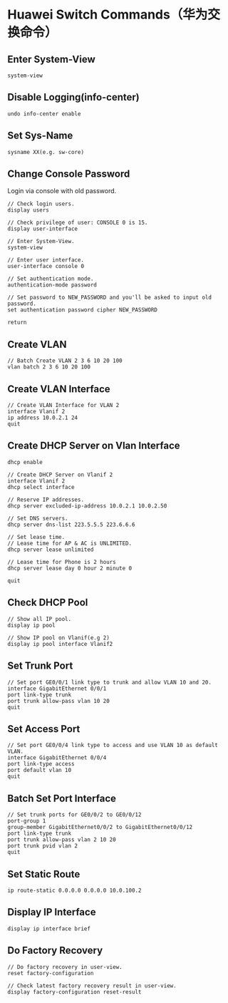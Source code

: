 # Huawei Switch Commands（华为交换命令）

## Enter System-View
```
system-view
```

## Disable Logging(info-center)
```
undo info-center enable
```

## Set Sys-Name
```
sysname XX(e.g. sw-core)
```

## Change Console Password
Login via console with old password.
```
// Check login users.
display users

// Check privilege of user: CONSOLE 0 is 15.
display user-interface

// Enter System-View.
system-view

// Enter user interface.
user-interface console 0

// Set authentication mode.
authentication-mode password

// Set password to NEW_PASSWORD and you'll be asked to input old password.
set authentication password cipher NEW_PASSWORD

return
```

## Create VLAN
```
// Batch Create VLAN 2 3 6 10 20 100
vlan batch 2 3 6 10 20 100
```

## Create VLAN Interface
```
// Create VLAN Interface for VLAN 2
interface Vlanif 2
ip address 10.0.2.1 24
quit
```

## Create DHCP Server on Vlan Interface
```
dhcp enable
```

```
// Create DHCP Server on Vlanif 2
interface Vlanif 2
dhcp select interface

// Reserve IP addresses.
dhcp server excluded-ip-address 10.0.2.1 10.0.2.50

// Set DNS servers.
dhcp server dns-list 223.5.5.5 223.6.6.6

// Set lease time.
// Lease time for AP & AC is UNLIMITED.
dhcp server lease unlimited

// Lease time for Phone is 2 hours
dhcp server lease day 0 hour 2 minute 0

quit
```

## Check DHCP Pool

```
// Show all IP pool.
display ip pool

// Show IP pool on Vlanif(e.g 2)
display ip pool interface Vlanif2
```

## Set Trunk Port
```
// Set port GE0/0/1 link type to trunk and allow VLAN 10 and 20.
interface GigabitEthernet 0/0/1
port link-type trunk
port trunk allow-pass vlan 10 20
quit
```

## Set Access Port
```
// Set port GE0/0/4 link type to access and use VLAN 10 as default VLAN.
interface GigabitEthernet 0/0/4
port link-type access
port default vlan 10 
quit
```

## Batch Set Port Interface
```
// Set trunk ports for GE0/0/2 to GE0/0/12
port-group 1 
group-member GigabitEthernet0/0/2 to GigabitEthernet0/0/12
port link-type trunk
port trunk allow-pass vlan 2 10 20
port trunk pvid vlan 2
quit
```

## Set Static Route
```
ip route-static 0.0.0.0 0.0.0.0 10.0.100.2
```

## Display IP Interface
```
display ip interface brief
```

## Do Factory Recovery
```
// Do factory recovery in user-view.
reset factory-configuration

// Check latest factory recovery result in user-view.
display factory-configuration reset-result
```

